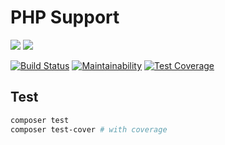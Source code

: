# PHP Support
![](https://img.shields.io/badge/php->=7.1-blue.svg)
![](https://img.shields.io/badge/release-v1.2.0-blue.svg)

[![Build Status](https://travis-ci.org/efureev/php-support.svg?branch=master)](https://travis-ci.org/efureev/php-support)
[![Maintainability](https://api.codeclimate.com/v1/badges/a7cf8708bf58fa7e5096/maintainability)](https://codeclimate.com/github/efureev/php-support/maintainability)
[![Test Coverage](https://api.codeclimate.com/v1/badges/a7cf8708bf58fa7e5096/test_coverage)](https://codeclimate.com/github/efureev/php-support/test_coverage)

## Test
```bash
composer test
composer test-cover # with coverage
```